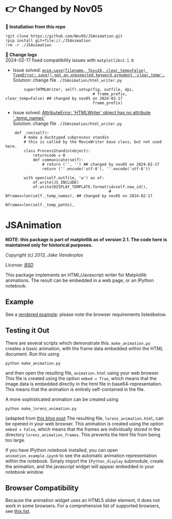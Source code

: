 
# **👉 Changed by Nov05**  

**🔵 Installation from this repo**  
```
!git clone https://github.com/Nov05/JSAnimation.git
!pip install git+file://./JSAnimation
!rm -r ./JSAnimation
```

**🔵 Change logs**   
2024-02-17 fixed compatibility issues with `matplotlib>2.1.0`  
* Issue solved: [`anim.save(filename, fps=20, clear_temp=False) TypeError: save() got an unexpected keyword argument 'clear_temp'.`](https://github.com/qutip/qutip/issues/798)  
  Solution: change file `./JSAnimation/html_writer.py`  
```
        super(HTMLWriter, self).setup(fig, outfile, dpi,
                                      # frame_prefix, clear_temp=False) ## changed by nov05 on 2024-02-17
                                      frame_prefix)
```

* Issue solved: [AttributeError: 'HTMLWriter' object has no attribute '_temp_names'](https://colab.research.google.com/corgiredirector?site=https%3A%2F%2Fteratail.com%2Fquestions%2F280493)  
  Solution: change file `./JSAnimation/html_writer.py`  
```
    def _run(self):
        # make a ducktyped subprocess standin
        # this is called by the MovieWriter base class, but not used here.
        class ProcessStandin(object):
            returncode = 0
            def communicate(self):
                # return ('', '') ## changed by nov05 on 2024-02-17
                return (''.encode('utf-8'), ''.encode('utf-8'))
```
```
        with open(self.outfile, 'w') as of:
            of.write(JS_INCLUDE)
            of.write(DISPLAY_TEMPLATE.format(id=self.new_id(),
                                             # Nframes=len(self._temp_names), ## changed by nov05 on 2024-02-17
                                             Nframes=len(self._temp_paths),
```


JSAnimation
===========

**NOTE: this package is part of matplotlib as of version 2.1. The code here is maintained only for historical purposes.**

*Copyright (c) 2013, Jake Vanderplas*

*License: [BSD](http://opensource.org/licenses/BSD-2-Clause)*

This package implements an HTML/Javascript writer for Matplotlib animations.
The result can be embedded in a web page, or an IPython notebook.

Example
-------
See a [rendered example](http://nbviewer.ipython.org/urls/raw.github.com/jakevdp/JSAnimation/master/animation_example.ipynb): please note the browser
requirements listedbelow.

Testing it Out
--------------
There are several scripts which demonstrate this.  ``make_animation.py``
creates a basic animation, with the frame data embedded within the HTML
document.  Run this using

    python make_animation.py

and then open the resulting file, ``animation.html`` using your web browser.
This file is created using the option ``embed = True``, which means that the
image data is embedded directly in the html file in base64-representation.
This means that the animation is entirely self-contained in the file.

A more sophisticated animation can be created using

    python make_lorenz_animation.py

(adapted from [this blog post](http://jakevdp.github.io/blog/2013/02/16/animating-the-lorentz-system-in-3d/)
The resulting file, ``lorenz_animation.html``,
can be opened in your web browser.
This animation is created using the option ``embed = False``, which means that
the frames are individually stored in the directory ``lorenz_animation_frames``.
This prevents the html file from being too large.

If you have IPython notebook installed, you can open ``animation_example.ipynb``
to see the automatic animation representation within the notebook.  Simply
import the ``IPython_display`` submodule, create the animation, and the
javascript widget will appear embedded in your notebook window.

Browser Compatibility
---------------------
Because the animation widget uses an HTML5 slider element, it does not work
in some browsers.  For a comprehensive list of supported browsers, see
[this list](http://caniuse.com/input-range).

